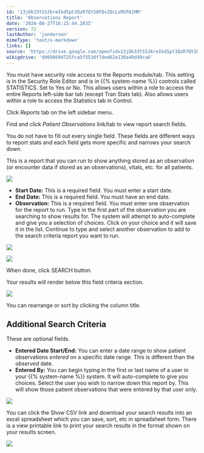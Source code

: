 ```yaml
---
id: '13jOk33Y1SJkreIkd5pt3QzR7QY28FQvZOcLsMSPA1MM'
title: 'Observations Report'
date: '2024-08-27T16:25:44.283Z'
version: 72
lastAuthor: 'janderson'
mimeType: 'text/x-markdown'
links: []
source: 'https://drive.google.com/open?id=13jOk33Y1SJkreIkd5pt3QzR7QY28FQvZOcLsMSPA1MM'
wikigdrive: 'dd69069d725fca5f553df7ded62e130a49d49ca6'
---
```

You must have security role access to the Reports module/tab. This setting is in the Security Role Editor and is in {{% system-name %}} controls called STATISTICS. Set to Yes or No. This allows users within a role to access the entire Reports left-side bar tab (except Tran Stats tab). Also allows users within a role to access the Statistics tab in Control.

Click *Reports* tab on the left sidebar menu.

Find and click *Patient Observations* link/tab to view report search fields.

You do not have to fill out every single field. These fields are different ways to report stats and each field gets more specific and narrows your search down.

This is a report that you can run to show anything stored as an observation (or encounter data if stored as an observations), vitals, etc. for all patients.

![](../observations-report.assets/f24a16fdc79bac537446190b0ae512e3.png)

* <strong>Start Date:</strong> This is a required field. You must enter a start date.
* <strong>End Date:</strong> This is a required field. You must have an end date.
* <strong>Observation:</strong> This is a required field. You must enter one observation for the report to run. Type in the first part of the observation you are searching to show results for. The system will attempt to auto-complete and give you a selection of choices. Click on your choice and it will save it in the list. Continue to type and select another observation to add to the search criteria report you want to run.

![](../observations-report.assets/6dafaca80251f66cedc1420e8d2d79c3.png)

![](../observations-report.assets/aaf4a86ecc09f180db6a2a4b0c1cca28.png)

When done, click SEARCH button.

Your results will render below this field criteria section.

![](../observations-report.assets/96771ab039551b29dcdf39211480ed10.png)

You can rearrange or sort by clicking the column title.

## Additional Search Criteria

These are optional fields.

* <strong>Entered Date Start/End:</strong> You can enter a date range to show patient observations <em>entered</em> on a specific date range. This is different than the <em>observed</em> date.
* <strong>Entered By:</strong> You can begin typing in the first or last name of a user in your {{% system-name %}} system. It will auto-complete to give you choices. Select the user you wish to narrow down this report by. This will show those patient observations that were entered by that user only.

![](../observations-report.assets/64c880ba592f7ba903a4c1da46e890a3.png)

You can click the Show CSV link and download your search results into an excel spreadsheet which you can save, sort, etc in spreadsheet form. There is a view printable link to print your search results in the format shown on your results screen.

![](../observations-report.assets/187599c9dbe809846c5ccfa1115611d2.png)
